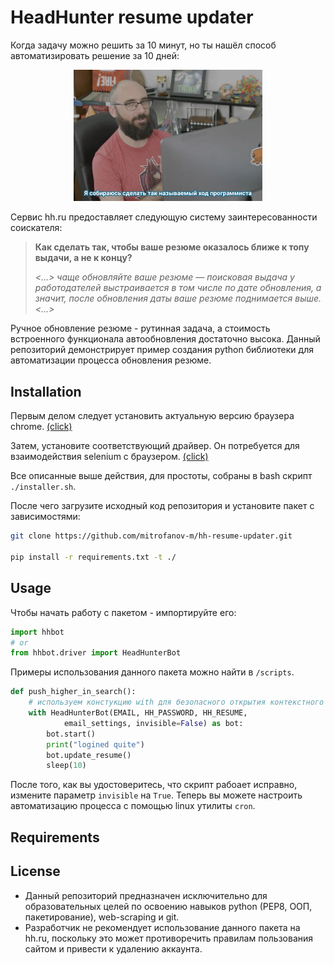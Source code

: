 # HeadHunter resume updater
Когда задачу можно решить за 10 минут, но ты нашёл способ автоматизировать решение за 10 дней:
<p align="center">
  <img src="./mem.jpg"  alt="drawing" width="60%"/>
</p>


Сервис hh.ru предоставляет следующую систему заинтересованности соискателя:

>**Как сделать так, чтобы ваше резюме оказалось ближе к топу выдачи, а не к концу?**
>
>*<...> чаще обновляйте ваше резюме — поисковая выдача у работодателей выстраивается в том числе по дате обновления, а значит, после обновления даты ваше резюме поднимается выше. <...>*

Ручное обновление резюме - рутинная задача, а стоимость встроенного функционала автообновления достаточно высока. Данный репозиторий демонстрирует пример создания python библиотеки для автоматизации процесса обновления резюме.


## Installation

Первым делом следует установить актуальную версию браузера chrome. [(click)](https://www.google.com/chrome/)

Затем, установите соответствующий драйвер. Он потребуется для взаимодействия selenium с браузером. [(click)](https://chromedriver.chromium.org/downloads)


Все описанные выше действия, для простоты, собраны в bash скрипт `./installer.sh`.

После чего загрузите исходный код репозитория и установите пакет с зависимостями:

```bash
git clone https://github.com/mitrofanov-m/hh-resume-updater.git 

pip install -r requirements.txt -t ./
```

## Usage
Чтобы начать работу с пакетом - импортируйте его:
```python
import hhbot
# or
from hhbot.driver import HeadHunterBot
```
Примеры использования данного пакета можно найти в `/scripts`.
```python
def push_higher_in_search():
    # используем констукцию with для безопасного открытия контекстного менеджера
    with HeadHunterBot(EMAIL, HH_PASSWORD, HH_RESUME,
            email_settings, invisible=False) as bot:
        bot.start()
        print("logined quite")
        bot.update_resume()
        sleep(10)
```
После того, как вы удостоверитесь, что скрипт рабоает исправно, измените параметр `invisible` на `True`. Теперь вы можете настроить автоматизацию процесса с помощью linux утилиты `cron`.

## Requirements

## License
- Данный репозиторий предназначен исключительно для образовательных целей по освоению навыков python (PEP8, ООП, пакетирование), web-scraping и git. 
- Разработчик не рекомендует использование данного пакета на hh.ru, поскольку это может противоречить правилам пользования сайтом и привести к удалению аккаунта.